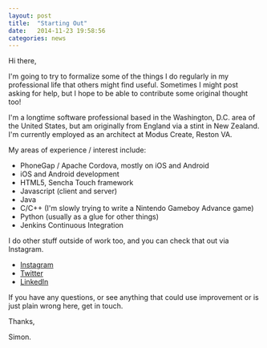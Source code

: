 ```yaml
---
layout: post
title:  "Starting Out"
date:   2014-11-23 19:58:56
categories: news
---
```

Hi there,

I'm going to try to formalize some of the things I do regularly in my professional life that others might find useful.  Sometimes I might post asking for help, but I hope to be able to contribute some original thought too!

I'm a longtime software professional based in the Washington, D.C. area of the 
United States, but am originally from England via a stint in New Zealand.  I'm 
currently employed as an architect at Modus Create, Reston VA.  

My areas of experience / interest include:

* PhoneGap / Apache Cordova, mostly on iOS and Android
* iOS and Android development
* HTML5, Sencha Touch framework
* Javascript (client and server)
* Java
* C/C++ (I'm slowly trying to write a Nintendo Gameboy Advance game)
* Python (usually as a glue for other things)
* Jenkins Continuous Integration

I do other stuff outside of work too, and you can check that out via Instagram.

* [Instagram](http://instagram.com/simon_prickett/)
* [Twitter](http://twitter.com/simonprickett)
* [LinkedIn](https://www.linkedin.com/profile/view?id=2751285)

If you have any questions, or see anything that could use improvement or is just plain wrong here, get in touch.

Thanks,

Simon.
